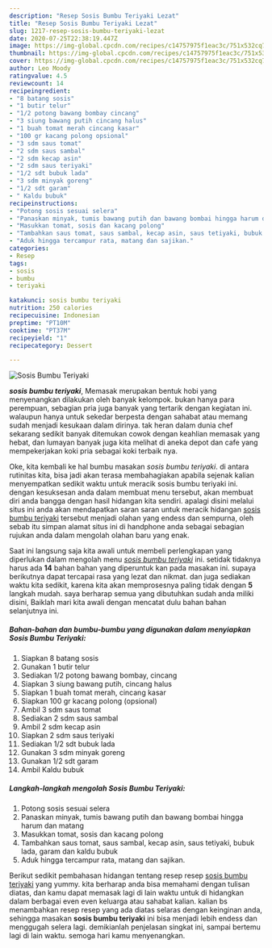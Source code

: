 ```yaml
---
description: "Resep Sosis Bumbu Teriyaki Lezat"
title: "Resep Sosis Bumbu Teriyaki Lezat"
slug: 1217-resep-sosis-bumbu-teriyaki-lezat
date: 2020-07-25T22:38:19.447Z
image: https://img-global.cpcdn.com/recipes/c14757975f1eac3c/751x532cq70/sosis-bumbu-teriyaki-foto-resep-utama.jpg
thumbnail: https://img-global.cpcdn.com/recipes/c14757975f1eac3c/751x532cq70/sosis-bumbu-teriyaki-foto-resep-utama.jpg
cover: https://img-global.cpcdn.com/recipes/c14757975f1eac3c/751x532cq70/sosis-bumbu-teriyaki-foto-resep-utama.jpg
author: Leo Moody
ratingvalue: 4.5
reviewcount: 14
recipeingredient:
- "8 batang sosis"
- "1 butir telur"
- "1/2 potong bawang bombay cincang"
- "3 siung bawang putih cincang halus"
- "1 buah tomat merah cincang kasar"
- "100 gr kacang polong opsional"
- "3 sdm saus tomat"
- "2 sdm saus sambal"
- "2 sdm kecap asin"
- "2 sdm saus teriyaki"
- "1/2 sdt bubuk lada"
- "3 sdm minyak goreng"
- "1/2 sdt garam"
- " Kaldu bubuk"
recipeinstructions:
- "Potong sosis sesuai selera"
- "Panaskan minyak, tumis bawang putih dan bawang bombai hingga harum dan matang"
- "Masukkan tomat, sosis dan kacang polong"
- "Tambahkan saus tomat, saus sambal, kecap asin, saus tetiyaki, bubuk lada, garam dan kaldu bubuk"
- "Aduk hingga tercampur rata, matang dan sajikan."
categories:
- Resep
tags:
- sosis
- bumbu
- teriyaki

katakunci: sosis bumbu teriyaki 
nutrition: 250 calories
recipecuisine: Indonesian
preptime: "PT10M"
cooktime: "PT37M"
recipeyield: "1"
recipecategory: Dessert

---
```



![Sosis Bumbu Teriyaki](https://img-global.cpcdn.com/recipes/c14757975f1eac3c/751x532cq70/sosis-bumbu-teriyaki-foto-resep-utama.jpg)

<b><i>sosis bumbu teriyaki</i></b>, Memasak merupakan bentuk hobi yang menyenangkan dilakukan oleh banyak kelompok. bukan hanya para perempuan, sebagian pria juga banyak yang tertarik dengan kegiatan ini. walaupun hanya untuk sekedar berpesta dengan sahabat atau memang sudah menjadi kesukaan dalam dirinya. tak heran dalam dunia chef sekarang sedikit banyak ditemukan cowok dengan keahlian memasak yang hebat, dan lumayan banyak juga kita melihat di aneka depot dan cafe yang mempekerjakan koki pria sebagai koki terbaik nya.



Oke, kita kembali ke hal bumbu masakan <i>sosis bumbu teriyaki</i>. di antara rutinitas kita, bisa jadi akan terasa membahagiakan apabila sejenak kalian menyempatkan sedikit waktu untuk meracik sosis bumbu teriyaki ini. dengan kesuksesan anda dalam membuat menu tersebut, akan membuat diri anda bangga dengan hasil hidangan kita sendiri. apalagi disini melalui situs ini anda akan mendapatkan saran saran untuk meracik hidangan <u>sosis bumbu teriyaki</u> tersebut menjadi olahan yang endess dan sempurna, oleh sebab itu simpan alamat situs ini di handphone anda sebagai sebagian rujukan anda dalam mengolah olahan baru yang enak.


Saat ini langsung saja kita awali untuk membeli perlengkapan yang diperlukan dalam mengolah menu <u><i>sosis bumbu teriyaki</i></u> ini. setidak tidaknya harus ada <b>14</b> bahan bahan yang diperuntuk kan pada masakan ini. supaya berikutnya dapat tercapai rasa yang lezat dan nikmat. dan juga sediakan waktu kita sedikit, karena kita akan memprosesnya paling tidak dengan <b>5</b> langkah mudah. saya berharap semua yang dibutuhkan sudah anda miliki disini, Baiklah mari kita awali dengan mencatat dulu bahan bahan selanjutnya ini.

<!--inarticleads1-->

##### Bahan-bahan dan bumbu-bumbu yang digunakan dalam menyiapkan Sosis Bumbu Teriyaki:

1. Siapkan 8 batang sosis
1. Gunakan 1 butir telur
1. Sediakan 1/2 potong bawang bombay, cincang
1. Siapkan 3 siung bawang putih, cincang halus
1. Siapkan 1 buah tomat merah, cincang kasar
1. Siapkan 100 gr kacang polong (opsional)
1. Ambil 3 sdm saus tomat
1. Sediakan 2 sdm saus sambal
1. Ambil 2 sdm kecap asin
1. Siapkan 2 sdm saus teriyaki
1. Sediakan 1/2 sdt bubuk lada
1. Gunakan 3 sdm minyak goreng
1. Gunakan 1/2 sdt garam
1. Ambil  Kaldu bubuk




<!--inarticleads2-->

##### Langkah-langkah mengolah Sosis Bumbu Teriyaki:

1. Potong sosis sesuai selera
1. Panaskan minyak, tumis bawang putih dan bawang bombai hingga harum dan matang
1. Masukkan tomat, sosis dan kacang polong
1. Tambahkan saus tomat, saus sambal, kecap asin, saus tetiyaki, bubuk lada, garam dan kaldu bubuk
1. Aduk hingga tercampur rata, matang dan sajikan.




Berikut sedikit pembahasan hidangan tentang resep resep <u>sosis bumbu teriyaki</u> yang yummy. kita berharap anda bisa memahami dengan tulisan diatas, dan kamu dapat memasak lagi di lain waktu untuk di hidangkan dalam berbagai even even keluarga atau sahabat kalian. kalian bs menambahkan resep resep yang ada diatas selaras dengan keinginan anda, sehingga masakan <b>sosis bumbu teriyaki</b> ini bisa menjadi lebih endess dan menggugah selera lagi. demikianlah penjelasan singkat ini, sampai bertemu lagi di lain waktu. semoga hari kamu menyenangkan.
